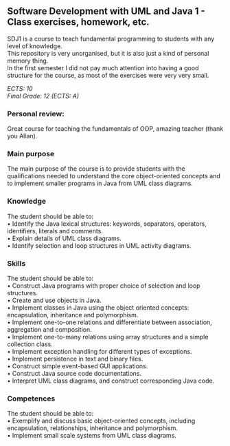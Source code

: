 ## **Software Development with UML and Java 1 - Class exercises, homework, etc.**

SDJ1 is a course to teach fundamental programming to students with any level of knowledge.  
This repository is very unorganised, but it is also just a kind of personal memory thing.  
In the first semester I did not pay much attention into having a good structure for the course, as most of the exercises were very very small.

*ECTS: 10*  
*Final Grade: 12 (ECTS: A)*

### Personal review:
Great course for teaching the fundamentals of OOP, amazing teacher (thank you Allan).

### Main purpose
The main purpose of the course is to provide students with the qualifications needed to understand the core object-oriented concepts and to implement smaller programs in Java from UML class diagrams.

### Knowledge
The student should be able to:    
  • Identify the Java lexical structures: keywords, separators, operators, identifiers, literals and comments.  
  • Explain details of UML class diagrams.  
  • Identify selection and loop structures in UML activity diagrams.  

### Skills
The student should be able to:  
  • Construct Java programs with proper choice of selection and loop structures.  
  • Create and use objects in Java.   
  • Implement classes in Java using the object oriented concepts: encapsulation, inheritance and polymorphism.   
  • Implement one-to-one relations and differentiate between association, aggregation and composition.  
  • Implement one-to-many relations using array structures and a simple collection class.  
  • Implement exception handling for different types of exceptions.  
  • Implement persistence in text and binary files.  
  • Construct simple event-based GUI applications.  
  • Construct Java source code documentations.  
  • Interpret UML class diagrams, and construct corresponding Java code.  
  
### Competences
The student should be able to:  
  • Exemplify and discuss basic object-oriented concepts, including encapsulation, relationships, inheritance and polymorphism.  
  • Implement small scale systems from UML class diagrams.  
